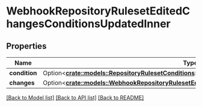 # WebhookRepositoryRulesetEditedChangesConditionsUpdatedInner

## Properties

Name | Type | Description | Notes
------------ | ------------- | ------------- | -------------
**condition** | Option<[**crate::models::RepositoryRulesetConditions**](repository-ruleset-conditions.md)> |  | [optional]
**changes** | Option<[**crate::models::WebhookRepositoryRulesetEditedChangesConditionsUpdatedInnerChanges**](webhook_repository_ruleset_edited_changes_conditions_updated_inner_changes.md)> |  | [optional]

[[Back to Model list]](../README.md#documentation-for-models) [[Back to API list]](../README.md#documentation-for-api-endpoints) [[Back to README]](../README.md)


